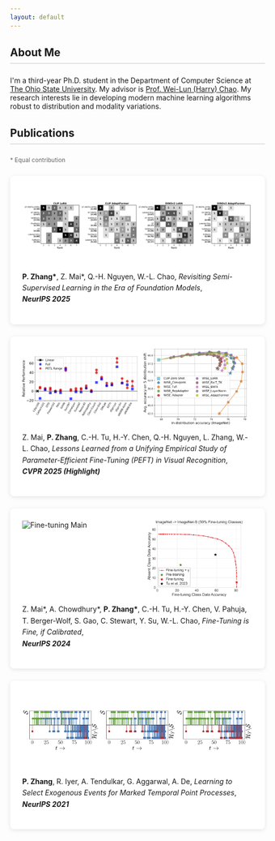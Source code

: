 ```yaml
---
layout: default
---
```


<section class="about">
  <h2 class="section-title">About Me</h2>
  <div class="section-content">
    <p>I'm a third-year Ph.D. student in the Department of Computer Science at <a href="https://www.osu.edu/" target="_blank">The Ohio State University</a>. My advisor is <a href="https://sites.google.com/view/wei-lun-harry-chao" target="_blank">Prof. Wei-Lun (Harry) Chao</a>. My research interests lie in developing modern machine learning algorithms robust to distribution and modality variations.
    </p>
  </div>
</section>

<section class="publications">
  <h2 class="section-title">Publications</h2>

  <small class="contribution-note">* Equal contribution</small>

  <article class="publication-card">
    <div class="img-grid">
      <img src="/assets/img/pub/ssl.jpg" alt="SSL">
    </div>
    <div class="publication-info">
      <p><strong>P. Zhang*</strong>, Z. Mai*, Q.-H. Nguyen, W.-L. Chao, 
      <cite>Revisiting Semi-Supervised Learning in the Era of Foundation Models</cite>, <br/>
      <cite><strong>NeurIPS 2025</strong></cite></p>
    </div>
  </article>

  <article class="publication-card">
    <div class="img-grid">
      <img src="/assets/img/pub/peft-main.jpg" alt="PEFT Main">
      <img src="/assets/img/pub/peft-merge.jpg" alt="PEFT Merge">
    </div>
    <div class="publication-info">
      <p>Z. Mai, <strong>P. Zhang</strong>, C.-H. Tu, H.-Y. Chen, Q.-H. Nguyen, L. Zhang, W.-L. Chao, 
      <cite>Lessons Learned from a Unifying Empirical Study of Parameter-Efficient Fine-Tuning (PEFT) in Visual Recognition</cite>, <br/>
      <cite><strong>CVPR 2025 (Highlight)</strong></cite></p>
    </div>
  </article>

  <article class="publication-card">
    <div class="img-grid">
      <img src="/assets/img/pub/ft-main.jpg" alt="Fine-tuning Main">
      <img src="/assets/img/pub/ft-calib.jpg" alt="Fine-tuning Calibration">
    </div>
    <div class="publication-info">
      <p>Z. Mai*, A. Chowdhury*, <strong>P. Zhang*</strong>, C.-H. Tu, H.-Y. Chen, V. Pahuja, T. Berger-Wolf, S. Gao, C. Stewart, Y. Su, W.-L. Chao, 
      <cite>Fine-Tuning is Fine, if Calibrated</cite>, <br/>
      <cite><strong>NeurIPS 2024</strong></cite></p>
    </div>
  </article>

  <article class="publication-card">
    <div class="img-grid three-column">
      <img src="/assets/img/pub/tpp-33.jpg" alt="Phase 1">
      <img src="/assets/img/pub/tpp-66.jpg" alt="Phase 2">
      <img src="/assets/img/pub/tpp-100.jpg" alt="Phase 3">
    </div>
    <div class="publication-info">
      <p><strong>P. Zhang</strong>, R. Iyer, A. Tendulkar, G. Aggarwal, A. De, 
      <cite>Learning to Select Exogenous Events for Marked Temporal Point Processes</cite>, <br/>
      <cite><strong>NeurIPS 2021</strong></cite></p>
    </div>
  </article>
</section>

<style>
  .about {
    padding-bottom: 0;
  }

  .section-title {
    border-bottom: 2px solid #e0e0e0;
    padding-bottom: 0.5rem;
    margin: 2rem 0 1.5rem;
  }

  .publication-card {
    background: white;
    border-radius: 8px;
    box-shadow: 0 2px 8px rgba(0,0,0,0.1);
    padding: 1.5rem;
    margin: 1.5rem 0;
    transition: transform 0.2s;
  }

  .publication-card:hover {
    transform: translateY(-2px);
  }

  .img-grid {
    display: grid;
    /* gap: 1rem; */
    grid-template-columns: repeat(auto-fit, minmax(200px, 1fr));
    /* margin: 1rem 0; */

    /* border-radius: 4px;
    box-shadow: 0 2px 4px rgba(0,0,0,0.1); */
  }

  .img-grid img {
    width: 100%;
    height: 150px;
    object-fit: contain;
    /* border-radius: 4px;
    box-shadow: 0 2px 4px rgba(0,0,0,0.1); */
  }

  .three-column {
    grid-template-columns: repeat(3, 1fr);
  }

  .publication-info {
    /* padding: 1rem 0; */
    line-height: 1.6;
  }

  .contribution-note {
    display: block;
    margin-top: 1rem;
    color: #666;
  }

  @media (max-width: 768px) {
    .img-grid {
      grid-template-columns: 1fr;
    }
    
    .three-column {
      grid-template-columns: 1fr;
    }
  }
</style>